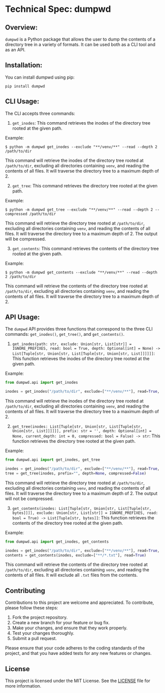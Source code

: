 # Technical Spec: dumpwd

## Overview:

`dumpwd` is a Python package that allows the user to dump the contents of a directory tree in a variety of formats. It can be used both as a CLI tool and as an API.

## Installation:

You can install dumpwd using pip:

```
pip install dumpwd
```

## CLI Usage:

The CLI accepts three commands:

1. `get_inodes`: This command retrieves the inodes of the directory tree rooted at the given path.

Example:
```
$ python -m dumpwd get_inodes --exclude "**/venv/**" --read --depth 2 /path/to/dir
```

This command will retrieve the inodes of the directory tree rooted at `/path/to/dir`, excluding all directories containing `venv`, and reading the contents of all files. It will traverse the directory tree to a maximum depth of 2.

2. `get_tree`: This command retrieves the directory tree rooted at the given path.

Example:
```
$ python -m dumpwd get_tree --exclude "**/venv/**" --read --depth 2 --compressed /path/to/dir
```

This command will retrieve the directory tree rooted at `/path/to/dir`, excluding all directories containing `venv`, and reading the contents of all files. It will traverse the directory tree to a maximum depth of 2. The output will be compressed.

3. `get_contents`: This command retrieves the contents of the directory tree rooted at the given path.

Example:
```
$ python -m dumpwd get_contents --exclude "**/venv/**" --read --depth 2 /path/to/dir
```

This command will retrieve the contents of the directory tree rooted at `/path/to/dir`, excluding all directories containing `venv`, and reading the contents of all files. It will traverse the directory tree to a maximum depth of 2.


## API Usage:

The `dumpwd` API provides three functions that correspond to the three CLI commands: `get_inodes()`, `get_tree()`, and `get_contents()`.

1. `get_inodes(path: str, exclude: Union[str, List[str]] = IGNORE_PREFIXES, read: bool = True, depth: Optional[int] = None) -> List[Tuple[str, Union[str, List[Tuple[str, Union[str, List]]]]]]`: This function retrieves the inodes of the directory tree rooted at the given path.

Example:
```python
from dumpwd.api import get_inodes

inodes = get_inodes("/path/to/dir", exclude=["**/venv/**"], read=True, depth=2)
```

This command will retrieve the inodes of the directory tree rooted at `/path/to/dir`, excluding all directories containing `venv`, and reading the contents of all files. It will traverse the directory tree to a maximum depth of 2.

2. `get_tree(inodes: List[Tuple[str, Union[str, List[Tuple[str, Union[str, List]]]]]], prefix: str = '', depth: Optional[int] = None, current_depth: int = 0, compressed: bool = False) -> str`: This function retrieves the directory tree rooted at the given path.

Example:
```python
from dumpwd.api import get_inodes, get_tree

inodes = get_inodes("/path/to/dir", exclude=["**/venv/**"], read=True, depth=2)
tree = get_tree(inodes, prefix="", depth=None, compressed=False)
```

This command will retrieve the directory tree rooted at `/path/to/dir`, excluding all directories containing `venv`, and reading the contents of all files. It will traverse the directory tree to a maximum depth of 2. The output will not be compressed.

3. `get_contents(inodes: List[Tuple[str, Union[str, List[Tuple[str, bytes]]]], exclude: Union[str, List[str]] = IGNORE_PREFIXES, read: bool = True) -> List[Tuple[str, bytes]]`: This function retrieves the contents of the directory tree rooted at the given path.

Example:
```python
from dumpwd.api import get_inodes, get_contents

inodes = get_inodes("/path/to/dir", exclude=["**/venv/**"], read=True, depth=2)
contents = get_contents(inodes, exclude=["**/*.txt"], read=True)
```

This command will retrieve the contents of the directory tree rooted at `/path/to/dir`, excluding all directories containing `venv`, and reading the contents of all files. It will exclude all `.txt` files from the contents.

## Contributing

Contributions to this project are welcome and appreciated. To contribute, please follow these steps:

1. Fork the project repository.
2. Create a new branch for your feature or bug fix.
3. Make your changes, and ensure that they work properly.
4. Test your changes thoroughly.
5. Submit a pull request.

Please ensure that your code adheres to the coding standards of the project, and that you have added tests for any new features or changes.

## License

This project is licensed under the MIT License. See the [LICENSE](LICENSE) file for more information.